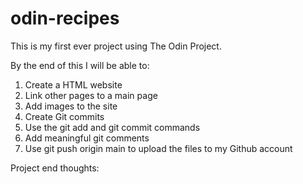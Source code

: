 # odin-recipes

This is my first ever project using The Odin Project. 

By the end of this I will be able to: 
1. Create a HTML website
2. Link other pages to a main page
3. Add images to the site
4. Create Git commits
5. Use the git add and git commit commands
6. Add meaningful git comments
7. Use git push origin main to upload the files to my Github account

Project end thoughts:

